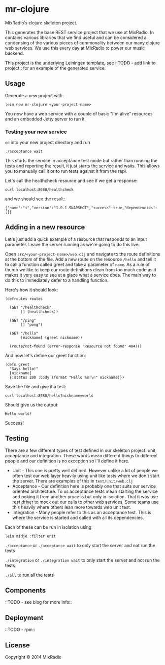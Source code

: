 # mr-clojure

MixRadio's clojure skeleton project.

This generates the base REST service project that we use at MixRadio. In contains various libraries that we find useful and can be considered a condensing of the various pieces of commonality between our many clojure web services. We use this every day at MixRadio to power our music backend.

This project is the underlying Leiningen template, see ::TODO - add link to project:: for an example of the generated service.

## Usage

Generate a new project with:

`lein new mr-clojure <your-project-name>`

You now have a web service with a couple of basic "I'm alive" resources and an embedded Jetty server to run it.

### Testing your new service

`cd` into your new project directory and run

`./acceptance wait`

This starts the service in acceptance test mode but rather than running the tests and reporting the result, it just starts the service and waits. This allows you to manually call it or to run tests against it from the repl.

Let's call the healthcheck resource and see if we get a response:

`curl localhost:8080/healthcheck`

and we should see the result:

`{"name":"i","version":"1.0.1-SNAPSHOT","success":true,"dependencies":[]}`

## Adding in a new resource

Let's just add a quick example of a resource that responds to an input parameter. Leave the server running as we're going to do this live.

Open `src/<your-project-name>/web.clj` and navigate to the route definitions at the bottom of the file. Add a new route on the resource `/hello` and tell it to call a function called greet and take a parameter of `name`. As a rule of thumb we like to keep our route definitions clean from too much code as it makes it very easy to see at a glace what a service does. The main way to do this to immediately defer to a handling function.

Here's how it should look:

```
(defroutes routes

  (GET "/healthcheck"
       [] (healthcheck))

  (GET "/ping"
       [] "pong")

  (GET "/hello"
       [nickname] (greet nickname))

  (route/not-found (error-response "Resource not found" 404)))

```

And now let's define our greet function:

```
(defn greet
  "Says hello!"
  [nickname]
  {:status 200 :body (format "Hello %s!\n" nickname)})
```

Save the file and give it a test:

`curl localhost:8080/hello?nickname=world`

Should give us the output:

`Hello world!`

Success!

## Testing

There are a few different types of test defined in our skeleton project: unit, acceptance and integration. These words mean different things to different people and our definition is no exception so I'll define it here.
* Unit - This one is pretty well defined. However unlike a lot of people we often test our web layer heavily using unit like tests where we don't start the server. There are examples of this in `test/unit/web.clj`
* Acceptance - Our definition here is probably one that suits our service oriented architecture. To us acceptance tests mean starting the service and poking it from another process but only in isolation. That it was use [rest driver](http://github.com/whostolebenfrog/rest-cljer) to mock out our calls to other web services. Some teams use this heavily where others lean more towards web unit test.
* Integration - Many people refer to this as an acceptance test. This is where the service is started and called with all its dependencies.

Each of these can be run in isolation using:

`lein midje :filter unit`

`./acceptance` or `./acceptance wait` to only start the server and not run the tests

`./integration` or `./integration wait` to only start the server and not run the tests

`./all` to run all the tests

## Components

::TODO - see blog for more info::

## Deployment

::TODO - rpm::

## License

Copyright © 2014 MixRadio

